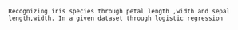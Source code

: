 `Recognizing iris species through petal length ,width and sepal length,width.
In a given dataset through logistic regression `

